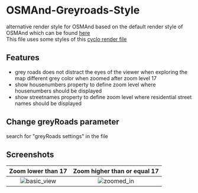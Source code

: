 # OSMAnd-Greyroads-Style
alternative render style for OSMAnd
based on the default render style of OSMAnd which can be found [here](https://github.com/osmandapp/OsmAnd-resources/blob/master/rendering_styles/default.render.xml) <br /> 
This file uses some styles of this [cyclo render file](https://github.com/OsmAnd-Rendering/Cycling/blob/main/CycloRoute.render.xml)

## Features
- grey roads does not distract the eyes of the viewer when exploring the map different grey color when zoomed after zoom level 17
- show housenumbers property to define zoom level where housenumbers should be displayed
- show streetnames property to define zoom level where residential street names should be displayed


## Change greyRoads parameter
search for "greyRoads settings" in the file

## Screenshots

| Zoom lower than 17 |Zoom higher than or equal 17|
| :---:   | :---: |
| ![basic_view](https://github.com/FabiRich/OSMAnd-Greyroads-Style/assets/76914324/1383a26b-3521-4ea6-ab73-60cccd24abbc) |  ![zoomed_in](https://github.com/FabiRich/OSMAnd-Greyroads-Style/assets/76914324/3ca92e45-0e1d-4c5b-8a54-c0bc8dfb1791)| 
